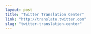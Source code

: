 ```yaml
---
layout: post
title: "Twitter Translation Center"
link: "http://translate.twitter.com"
slug: "twitter-translation-center"
---
```


